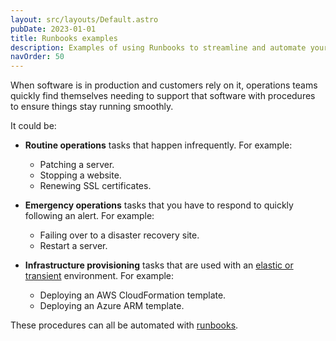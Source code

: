 ```yaml
---
layout: src/layouts/Default.astro
pubDate: 2023-01-01
title: Runbooks examples
description: Examples of using Runbooks to streamline and automate your routine and emergency operations tasks using Octopus Deploy.
navOrder: 50
---
```


When software is in production and customers rely on it, operations teams quickly find themselves needing to support that software with procedures to ensure things stay running smoothly.

It could be:

- **Routine operations** tasks that happen infrequently. For example:
  - Patching a server.
  - Stopping a website.
  - Renewing SSL certificates.

- **Emergency operations** tasks that you have to respond to quickly following an alert. For example:
  - Failing over to a disaster recovery site.
  - Restart a server.

- **Infrastructure provisioning** tasks that are used with an [elastic or transient](/docs/deployments/patterns/elastic-and-transient-environments/) environment. For example:
  - Deploying an AWS CloudFormation template.
  - Deploying an Azure ARM template.

These procedures can all be automated with [runbooks](/docs/runbooks/). 
